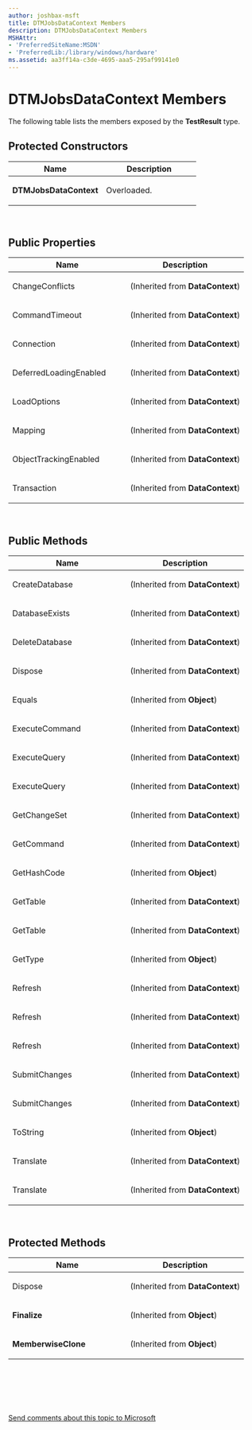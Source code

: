 ```yaml
---
author: joshbax-msft
title: DTMJobsDataContext Members
description: DTMJobsDataContext Members
MSHAttr:
- 'PreferredSiteName:MSDN'
- 'PreferredLib:/library/windows/hardware'
ms.assetid: aa3ff14a-c3de-4695-aaa5-295af99141e0
---
```


# DTMJobsDataContext Members


The following table lists the members exposed by the **TestResult** type.

## Protected Constructors


<table>
<colgroup>
<col width="50%" />
<col width="50%" />
</colgroup>
<thead>
<tr class="header">
<th>Name</th>
<th>Description</th>
</tr>
</thead>
<tbody>
<tr class="odd">
<td><p><strong>DTMJobsDataContext</strong></p></td>
<td><p>Overloaded.</p></td>
</tr>
</tbody>
</table>

 

## Public Properties


<table>
<colgroup>
<col width="50%" />
<col width="50%" />
</colgroup>
<thead>
<tr class="header">
<th>Name</th>
<th>Description</th>
</tr>
</thead>
<tbody>
<tr class="odd">
<td><p>ChangeConflicts</p></td>
<td><p>(Inherited from <strong>DataContext</strong>)</p></td>
</tr>
<tr class="even">
<td><p>CommandTimeout</p></td>
<td><p>(Inherited from <strong>DataContext</strong>)</p></td>
</tr>
<tr class="odd">
<td><p>Connection</p></td>
<td><p>(Inherited from <strong>DataContext</strong>)</p></td>
</tr>
<tr class="even">
<td><p>DeferredLoadingEnabled</p></td>
<td><p>(Inherited from <strong>DataContext</strong>)</p></td>
</tr>
<tr class="odd">
<td><p>LoadOptions</p></td>
<td><p>(Inherited from <strong>DataContext</strong>)</p></td>
</tr>
<tr class="even">
<td><p>Mapping</p></td>
<td><p>(Inherited from <strong>DataContext</strong>)</p></td>
</tr>
<tr class="odd">
<td><p>ObjectTrackingEnabled</p></td>
<td><p>(Inherited from <strong>DataContext</strong>)</p></td>
</tr>
<tr class="even">
<td><p>Transaction</p></td>
<td><p>(Inherited from <strong>DataContext</strong>)</p></td>
</tr>
</tbody>
</table>

 

## Public Methods


<table>
<colgroup>
<col width="50%" />
<col width="50%" />
</colgroup>
<thead>
<tr class="header">
<th>Name</th>
<th>Description</th>
</tr>
</thead>
<tbody>
<tr class="odd">
<td><p>CreateDatabase</p></td>
<td><p>(Inherited from <strong>DataContext</strong>)</p></td>
</tr>
<tr class="even">
<td><p>DatabaseExists</p></td>
<td><p>(Inherited from <strong>DataContext</strong>)</p></td>
</tr>
<tr class="odd">
<td><p>DeleteDatabase</p></td>
<td><p>(Inherited from <strong>DataContext</strong>)</p></td>
</tr>
<tr class="even">
<td><p>Dispose</p></td>
<td><p>(Inherited from <strong>DataContext</strong>)</p></td>
</tr>
<tr class="odd">
<td><p>Equals</p></td>
<td><p>(Inherited from <strong>Object</strong>)</p></td>
</tr>
<tr class="even">
<td><p>ExecuteCommand</p></td>
<td><p>(Inherited from <strong>DataContext</strong>)</p></td>
</tr>
<tr class="odd">
<td><p>ExecuteQuery</p></td>
<td><p>(Inherited from <strong>DataContext</strong>)</p></td>
</tr>
<tr class="even">
<td><p>ExecuteQuery</p></td>
<td><p>(Inherited from <strong>DataContext</strong>)</p></td>
</tr>
<tr class="odd">
<td><p>GetChangeSet</p></td>
<td><p>(Inherited from <strong>DataContext</strong>)</p></td>
</tr>
<tr class="even">
<td><p>GetCommand</p></td>
<td><p>(Inherited from <strong>DataContext</strong>)</p></td>
</tr>
<tr class="odd">
<td><p>GetHashCode</p></td>
<td><p>(Inherited from <strong>Object</strong>)</p></td>
</tr>
<tr class="even">
<td><p>GetTable</p></td>
<td><p>(Inherited from <strong>DataContext</strong>)</p></td>
</tr>
<tr class="odd">
<td><p>GetTable</p></td>
<td><p>(Inherited from <strong>DataContext</strong>)</p></td>
</tr>
<tr class="even">
<td><p>GetType</p></td>
<td><p>(Inherited from <strong>Object</strong>)</p></td>
</tr>
<tr class="odd">
<td><p>Refresh</p></td>
<td><p>(Inherited from <strong>DataContext</strong>)</p></td>
</tr>
<tr class="even">
<td><p>Refresh</p></td>
<td><p>(Inherited from <strong>DataContext</strong>)</p></td>
</tr>
<tr class="odd">
<td><p>Refresh</p></td>
<td><p>(Inherited from <strong>DataContext</strong>)</p></td>
</tr>
<tr class="even">
<td><p>SubmitChanges</p></td>
<td><p>(Inherited from <strong>DataContext</strong>)</p></td>
</tr>
<tr class="odd">
<td><p>SubmitChanges</p></td>
<td><p>(Inherited from <strong>DataContext</strong>)</p></td>
</tr>
<tr class="even">
<td><p>ToString</p></td>
<td><p>(Inherited from <strong>Object</strong>)</p></td>
</tr>
<tr class="odd">
<td><p>Translate</p></td>
<td><p>(Inherited from <strong>DataContext</strong>)</p></td>
</tr>
<tr class="even">
<td><p>Translate</p></td>
<td><p>(Inherited from <strong>DataContext</strong>)</p></td>
</tr>
</tbody>
</table>

 

## Protected Methods


<table>
<colgroup>
<col width="50%" />
<col width="50%" />
</colgroup>
<thead>
<tr class="header">
<th>Name</th>
<th>Description</th>
</tr>
</thead>
<tbody>
<tr class="odd">
<td><p>Dispose</p></td>
<td><p>(Inherited from <strong>DataContext</strong>)</p></td>
</tr>
<tr class="even">
<td><p><strong>Finalize</strong></p></td>
<td><p>(Inherited from <strong>Object</strong>)</p></td>
</tr>
<tr class="odd">
<td><p><strong>MemberwiseClone</strong></p></td>
<td><p>(Inherited from <strong>Object</strong>)</p></td>
</tr>
</tbody>
</table>

 

 

 

[Send comments about this topic to Microsoft](mailto:wsddocfb@microsoft.com?subject=Documentation%20feedback%20%5Bp_hck\p_hck%5D:%20DTMJobsDataContext%20Members%20%20RELEASE:%20%284/27/2016%29&body=%0A%0APRIVACY%20STATEMENT%0A%0AWe%20use%20your%20feedback%20to%20improve%20the%20documentation.%20We%20don't%20use%20your%20email%20address%20for%20any%20other%20purpose,%20and%20we'll%20remove%20your%20email%20address%20from%20our%20system%20after%20the%20issue%20that%20you're%20reporting%20is%20fixed.%20While%20we're%20working%20to%20fix%20this%20issue,%20we%20might%20send%20you%20an%20email%20message%20to%20ask%20for%20more%20info.%20Later,%20we%20might%20also%20send%20you%20an%20email%20message%20to%20let%20you%20know%20that%20we've%20addressed%20your%20feedback.%0A%0AFor%20more%20info%20about%20Microsoft's%20privacy%20policy,%20see%20http://privacy.microsoft.com/default.aspx. "Send comments about this topic to Microsoft")




